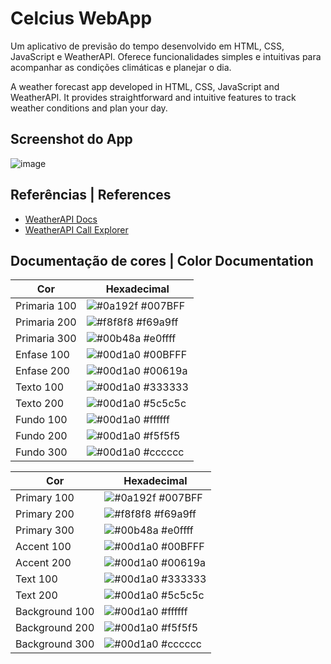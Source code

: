 # Celcius WebApp
 
Um aplicativo de previsão do tempo desenvolvido em HTML, CSS, JavaScript e WeatherAPI. Oferece funcionalidades simples e intuitivas para acompanhar as condições climáticas e planejar o dia.

A weather forecast app developed in HTML, CSS, JavaScript and WeatherAPI. It provides straightforward and intuitive features to track weather conditions and plan your day.

## Screenshot do App

![image](https://github.com/BrenoOrtiz/Celcius-WebApp/assets/82238627/898fd67e-6018-490f-80b2-2603cbeb90a6)

## Referências | References

 - [WeatherAPI Docs](https://www.weatherapi.com/docs/)
  - [WeatherAPI Call Explorer](https://www.weatherapi.com/api-explorer.aspx#current)

## Documentação de cores | Color Documentation

| Cor               | Hexadecimal                                                |
| ----------------- | ---------------------------------------------------------------- |
| Primaria 100      | ![#0a192f](https://via.placeholder.com/10/007BFF?text=+) #007BFF |
| Primaria 200       | ![#f8f8f8](https://via.placeholder.com/10/69a9ff?text=+) #f69a9ff |
| Primaria 300       | ![#00b48a](https://via.placeholder.com/10/e0ffff?text=+) #e0ffff |
| Enfase 100       | ![#00d1a0](https://via.placeholder.com/10/00BFFF?text=+) #00BFFF|
| Enfase 200       | ![#00d1a0](https://via.placeholder.com/10/00619a?text=+) #00619a |
| Texto 100       | ![#00d1a0](https://via.placeholder.com/10/333333?text=+) #333333 |
| Texto 200       | ![#00d1a0](https://via.placeholder.com/10/5c5c5c?text=+) #5c5c5c |
| Fundo 100       | ![#00d1a0](https://via.placeholder.com/10/ffffff?text=+) #ffffff |
| Fundo 200       | ![#00d1a0](https://via.placeholder.com/10/f5f5f5?text=+) #f5f5f5 |
| Fundo 300       | ![#00d1a0](https://via.placeholder.com/10/cccccc?text=+) #cccccc | 

| Cor               | Hexadecimal                                                |
| ----------------- | ---------------------------------------------------------------- |
| Primary 100      | ![#0a192f](https://via.placeholder.com/10/007BFF?text=+) #007BFF |
| Primary 200       | ![#f8f8f8](https://via.placeholder.com/10/69a9ff?text=+) #f69a9ff |
| Primary 300       | ![#00b48a](https://via.placeholder.com/10/e0ffff?text=+) #e0ffff |
| Accent 100       | ![#00d1a0](https://via.placeholder.com/10/00BFFF?text=+) #00BFFF|
| Accent 200       | ![#00d1a0](https://via.placeholder.com/10/00619a?text=+) #00619a |
| Text 100       | ![#00d1a0](https://via.placeholder.com/10/333333?text=+) #333333 |
| Text 200       | ![#00d1a0](https://via.placeholder.com/10/5c5c5c?text=+) #5c5c5c |
| Background 100       | ![#00d1a0](https://via.placeholder.com/10/ffffff?text=+) #ffffff |
| Background 200       | ![#00d1a0](https://via.placeholder.com/10/f5f5f5?text=+) #f5f5f5 |
| Background 300       | ![#00d1a0](https://via.placeholder.com/10/cccccc?text=+) #cccccc |
